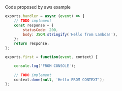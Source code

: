 Code proposed by aws example  
    
```javascript
exports.handler = async (event) => {  
    // TODO implement  
    const response = {  
        statusCode: 200,  
        body: JSON.stringify('Hello from Lambda!'),  
    };  
    return response;  
};  
```    

```javascript
exports.first = function(event, context) {

    console.log('FROM CONSOLE');
    
    // TODO implement
    context.done(null, 'Hello FROM CONTEXT');
};
```
